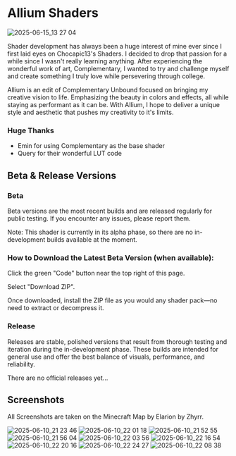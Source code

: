 # Allium Shaders

![2025-06-15_13 27 04](https://github.com/user-attachments/assets/749f16d9-bddd-4576-9905-ee302f729e8e)


Shader development has always been a huge interest of mine ever since I first laid eyes on Chocapic13's Shaders. I decided to drop that passion for a while since I wasn't really learning anything. After experiencing the wonderful work of art, Complementary, I wanted to try and challenge myself and create something I truly love while persevering through college.

Allium is an edit of Complementary Unbound focused on bringing my creative vision to life. Emphasizing the beauty in colors and effects, all while staying as performant as it can be. With Allium, I hope to deliver a unique style and aesthetic that pushes my creativity to it's limits.

### Huge Thanks
- Emin for using Complementary as the base shader
- Query for their wonderful LUT code

## Beta & Release Versions
### Beta
Beta versions are the most recent builds and are released regularly for public testing. If you encounter any issues, please report them.

Note: This shader is currently in its alpha phase, so there are no in-development builds available at the moment.

### How to Download the Latest Beta Version (when available):
Click the green "Code" button near the top right of this page.

Select "Download ZIP".

Once downloaded, install the ZIP file as you would any shader pack—no need to extract or decompress it.

### Release
Releases are stable, polished versions that result from thorough testing and iteration during the in-development phase. These builds are intended for general use and offer the best balance of visuals, performance, and reliability.

There are no official releases yet...

## Screenshots
All Screenshots are taken on the Minecraft Map by Elarion by Zhyrr.

![2025-06-10_21 23 46](https://github.com/user-attachments/assets/1dd5a5a3-4a18-43c8-8c90-bb938f4b7671)
![2025-06-10_22 01 18](https://github.com/user-attachments/assets/a8ae927d-56ba-411c-ba23-ea2a34bbdd06)
![2025-06-10_21 52 55](https://github.com/user-attachments/assets/971265d6-f1f3-4021-88bc-5d43efdd77fc)
![2025-06-10_21 56 04](https://github.com/user-attachments/assets/47f1a430-be44-467a-a575-a73b46d1aac8)
![2025-06-10_22 03 56](https://github.com/user-attachments/assets/908e9e9c-4248-45a0-9384-837c1f849499)
![2025-06-10_22 16 54](https://github.com/user-attachments/assets/67ab3082-948f-4648-b359-05c64717c918)
![2025-06-10_22 20 16](https://github.com/user-attachments/assets/aef824fa-22b0-403e-8ce3-32178004ee6d)
![2025-06-10_22 24 27](https://github.com/user-attachments/assets/95ed8994-6b8e-476a-b660-24c6bf0bacc5)
![2025-06-10_22 08 38](https://github.com/user-attachments/assets/822371d4-397e-4985-8a25-2d279d93552e)
